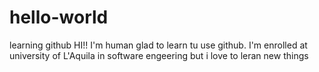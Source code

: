 # hello-world
learning github
HI!! I'm human glad to learn tu use github.
I'm enrolled at university of L'Aquila in software engeering but i love to leran new things 
